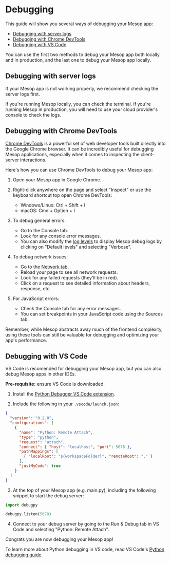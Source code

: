 # Debugging

This guide will show you several ways of debugging your Mesop app:

- [Debugging with server logs](#debugging-with-server-logs)
- [Debugging with Chrome DevTools](#debugging-with-chrome-devtools)
- [Debugging with VS Code](#debugging-with-vs-code)

You can use the first two methods to debug your Mesop app both locally and in production, and the last one to debug your Mesop app locally.

## Debugging with server logs

If your Mesop app is not working properly, we recommend checking the server logs first.

If you're running Mesop locally, you can check the terminal. If you're running Mesop in production, you will need to use your cloud provider's console to check the logs.

## Debugging with Chrome DevTools

[Chrome DevTools](https://developer.chrome.com/docs/devtools) is a powerful set of web developer tools built directly into the Google Chrome browser. It can be incredibly useful for debugging Mesop applications, especially when it comes to inspecting the client-server interactions.

Here's how you can use Chrome DevTools to debug your Mesop app:

1. Open your Mesop app in Google Chrome.

1. Right-click anywhere on the page and select "Inspect" or use the keyboard shortcut top open Chrome DevTools:
    - Windows/Linux: Ctrl + Shift + I
    - macOS: Cmd + Option + I

1. To debug general errors:
    - Go to the Console tab.
    - Look for any console error messages.
    - You can also modify the [log levels](https://developer.chrome.com/docs/devtools/console/reference#level) to display Mesop debug logs by clicking on "Default levels" and selecting "Verbose".

1. To debug network issues:
    - Go to the [Network tab](https://developer.chrome.com/docs/devtools/network/overview).
    - Reload your page to see all network requests.
    - Look for any failed requests (they'll be in red).
    - Click on a request to see detailed information about headers, response, etc.

1. For JavaScript errors:
   - Check the Console tab for any error messages.
   - You can set breakpoints in your JavaScript code using the Sources tab.

Remember, while Mesop abstracts away much of the frontend complexity, using these tools can still be valuable for debugging and optimizing your app's performance.

## Debugging with VS Code

VS Code is recomended for debugging your Mesop app, but you can also debug Mesop apps in other IDEs.

**Pre-requisite:** ensure VS Code is downloaded.

1. Install the [Python Debugger VS Code extension](https://marketplace.visualstudio.com/items?itemName=ms-python.debugpy).

2. Include the following in your `.vscode/launch.json`:

```json
{
  "version": "0.2.0",
  "configurations": [
    {
      "name": "Python: Remote Attach",
      "type": "python",
      "request": "attach",
      "connect": { "host": "localhost", "port": 5678 },
      "pathMappings": [
        { "localRoot": "${workspaceFolder}", "remoteRoot": "." }
      ],
      "justMyCode": true
    }
  ]
}
```

3. At the top of your Mesop app (e.g. main.py), including the following snippet to start the debug server:

```py
import debugpy

debugpy.listen(5678)
```

4. Connect to your debug server by going to the Run & Debug tab in VS Code and selecting "Python: Remote Attach".

Congrats you are now debugging your Mesop app!

To learn more about Python debugging in VS code, read VS Code's [Python debugging guide](https://code.visualstudio.com/docs/python/debugging).
